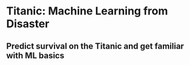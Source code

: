 # Titanic: Machine Learning from Disaster
## Predict survival on the Titanic and get familiar with ML basics